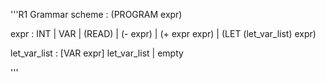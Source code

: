 '''R1 Grammar
scheme : (PROGRAM expr)

expr 
    : INT 
    | VAR 
    | (READ) 
    | (- expr) 
    | (+ expr expr) 
    | (LET (let_var_list) expr)

let_var_list 
    : [VAR expr] let_var_list
    | empty

'''